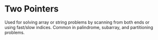 # Two Pointers

Used for solving array or string problems by scanning from both ends or using fast/slow indices. Common in palindrome, subarray, and partitioning problems.
